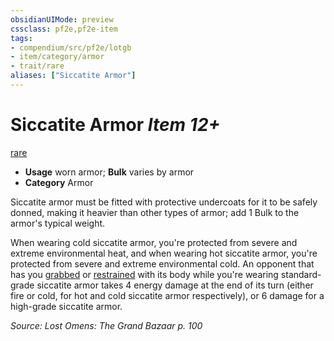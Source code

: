 ```yaml
---
obsidianUIMode: preview
cssclass: pf2e,pf2e-item
tags:
- compendium/src/pf2e/lotgb
- item/category/armor
- trait/rare
aliases: ["Siccatite Armor"]
---
```

# Siccatite Armor *Item 12+*  
[rare](/rules/traits/rare.md)  

- **Usage** worn armor; **Bulk** varies by armor
- **Category** Armor

Siccatite armor must be fitted with protective undercoats for it to be safely donned, making it heavier than other types of armor; add 1 Bulk to the armor's typical weight.

When wearing cold siccatite armor, you're protected from severe and extreme environmental heat, and when wearing hot siccatite armor, you're protected from severe and extreme environmental cold. An opponent that has you [grabbed](/rules/conditions.md#Grabbed) or [restrained](/rules/conditions.md#Restrained) with its body while you're wearing standard-grade siccatite armor takes 4 energy damage at the end of its turn (either fire or cold, for hot and cold siccatite armor respectively), or 6 damage for a high-grade siccatite armor.

*Source: Lost Omens: The Grand Bazaar p. 100*